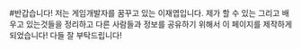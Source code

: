 #반갑습니다!
저는 게임개발자를 꿈꾸고 있는 이재엽입니다.
제가 할 수 있는 그리고 배우고 있는것들을 정리하고 다른 사람들과 정보를 공유하기 위해서 이 페이지를 제작하게 되었습니다!
다들 잘 부탁드립니다!

